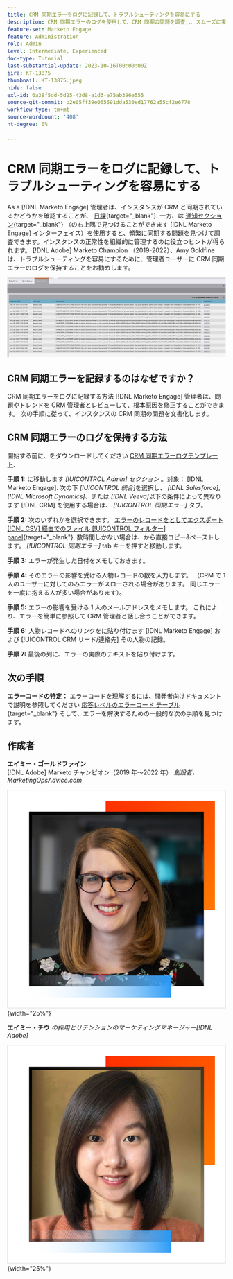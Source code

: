 ```yaml
---
title: CRM 同期エラーをログに記録して、トラブルシューティングを容易にする
description: CRM 同期エラーのログを使用して、CRM 同期の問題を調査し、スムーズに実行する方法を説明します。
feature-set: Marketo Engage
feature: Administration
role: Admin
level: Intermediate, Experienced
doc-type: Tutorial
last-substantial-update: 2023-10-16T00:00:00Z
jira: KT-13875
thumbnail: KT-13875.jpeg
hide: false
exl-id: 6a38f5dd-5d25-43d8-a1d3-e75ab396e555
source-git-commit: b2e05ff39e065691dda530ed17762a55cf2e6778
workflow-type: tm+mt
source-wordcount: '408'
ht-degree: 0%

---
```


# CRM 同期エラーをログに記録して、トラブルシューティングを容易にする

As a [!DNL Marketo Engage] 管理者は、インスタンスが CRM と同期されているかどうかを確認することが、 [日課](https://nation.marketo.com/t5/champion-program-blogs/my-marketo-morning-routine-tips-for-driving-marketing-operation/ba-p/247508){target="_blank"}. 一方、は [通知セクション](https://experienceleague.adobe.com/docs/marketo/using/product-docs/core-marketo-concepts/miscellaneous/notification-types.html){target="_blank"} （の右上隅で見つけることができます [!DNL Marketo Engage] インターフェイス）を使用すると、頻繁に同期する問題を見つけて調査できます。インスタンスの正常性を組織的に管理するのに役立つヒントが得られます。 [!DNL Adobe] Marketo Champion （2019-2022）、Amy Goldfine は、トラブルシューティングを容易にするために、管理者ユーザーに CRM 同期エラーのログを保持することをお勧めします。

![「同期エラー」タブのスクリーンショット](/help/marketo-tutorial-inherited-instance/_assets/Marketo_Engage_Admin_Salesforce_Sync_Errors_Tab.png)

## CRM 同期エラーを記録するのはなぜですか？

CRM 同期エラーをログに記録する方法 [!DNL Marketo Engage] 管理者は、問題やトレンドを CRM 管理者とレビューして、根本原因を修正することができます。 次の手順に従って、インスタンスの CRM 同期の問題を文書化します。

## CRM 同期エラーのログを保持する方法

開始する前に、をダウンロードしてください [CRM 同期エラーログテンプレート](/help/marketo-tutorial-inherited-instance/_assets/downloads/Adobe-Marketo-Engage_CRM-Sync-Error-Log-Template.xlsx).

**手順 1:** に移動します *[!UICONTROL Admin] セクション* 。対象： [!DNL Marketo Engage]. 次の下 *[!UICONTROL 統合]*&#x200B;を選択し、 *[!DNL Salesforce]*, *[!DNL Microsoft Dynamics]*、または *[!DNL Veeva]*&#x200B;以下の条件によって異なります [!DNL CRM] を使用する場合は、 *[!UICONTROL 同期エラー]* タブ。

**手順 2:** 次のいずれかを選択できます。 [エラーのレコードをとしてエクスポート [!DNL CSV] 経由でのファイル [!UICONTROL フィルター] panel](https://experienceleague.adobe.com/docs/marketo/using/product-docs/crm-sync/salesforce-sync/salesforce-sync-errors.html#filter-sync-errors){target="_blank"}. 数時間しかない場合は、から直接コピー&amp;ペーストします。 *[!UICONTROL 同期エラー]* tab キーを押すと移動します。

**手順 3:** エラーが発生した日付をメモしておきます。

**手順 4:** そのエラーの影響を受ける人物レコードの数を入力します。 （CRM で 1 人のユーザーに対してのみエラーがスローされる場合があります。 同じエラーを一度に抱える人が多い場合があります）。

**手順 5:** エラーの影響を受ける 1 人のメールアドレスをメモします。 これにより、エラーを簡単に参照して CRM 管理者と話し合うことができます。

**手順 6:** 人物レコードへのリンクをに貼り付けます [!DNL Marketo Engage] および [!UICONTROL CRM リード/連絡先] その人物の記録。

**手順 7:** 最後の列に、エラーの実際のテキストを貼り付けます。

## 次の手順

**エラーコードの特定：** エラーコードを理解するには、開発者向けドキュメントで説明を参照してください [応答レベルのエラーコード テーブル](https://developers.marketo.com/rest-api/error-codes/#response_level_error_codes){target="_blank"} そして、エラーを解決するための一般的な次の手順を見つけます。

## 作成者

**エイミー・ゴールドファイン**\
[!DNL Adobe] Marketo チャンピオン（2019 年～2022 年）
*創設者，MarketingOpsAdvice.com*

![エイミー・ゴールドファイン](/help/marketo-tutorial-inherited-instance/_assets/authors/Customer_Author_Amy_Goldfine.png){width="25%"}

**エイミー・チウ**
*の採用とリテンションのマーケティングマネージャー[!DNL Adobe]*

![エイミー・チウ](/help/marketo-tutorial-inherited-instance/_assets/authors/Adobe_Author_Amy_Chiu.png){width="25%"}
